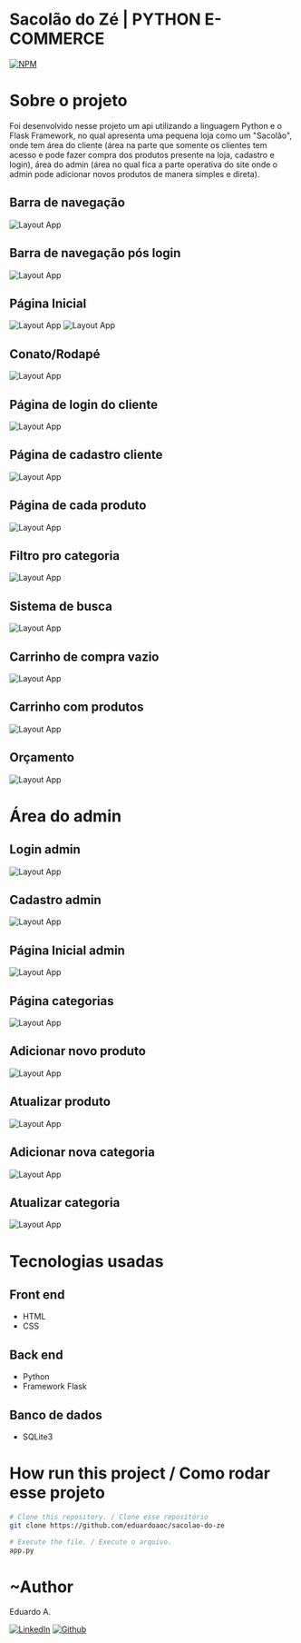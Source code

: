 # Sacolão do Zé | PYTHON E-COMMERCE

[![NPM](https://img.shields.io/npm/l/react)](https://github.com/eduardoaoc/sacolao-do-ze/blob/main/LICENSE) 

# Sobre o projeto
Foi desenvolvido nesse projeto um api utilizando a linguagem Python e  o Flask Framework, no qual
apresenta uma pequena loja como um "Sacolão", onde tem área do cliente (área na parte que somente os 
clientes tem acesso e pode fazer compra dos produtos presente na loja, cadastro e login), área do admin 
(área no qual fica a parte operativa do site onde o admin pode adicionar novos produtos de manera simples
e direta). 
## Barra de navegação
![Layout App](https://github.com/eduardoaoc/sacolao-do-ze/blob/main/assets/navbar.JPG) 

## Barra de navegação pós login
![Layout App](https://github.com/eduardoaoc/sacolao-do-ze/blob/main/assets/navbar-login.JPG) 

## Página Inicial
![Layout App](https://github.com/eduardoaoc/sacolao-do-ze/blob/main/assets/hompage-1.jpg) 
![Layout App](https://github.com/eduardoaoc/sacolao-do-ze/blob/main/assets/homepage-2.JPG) 

## Conato/Rodapé
![Layout App](https://github.com/eduardoaoc/sacolao-do-ze/blob/main/assets/homepage-3.JPG) 

## Página de login do cliente
![Layout App](https://github.com/eduardoaoc/sacolao-do-ze/blob/main/assets/login-cliente.JPG)

## Página de cadastro cliente
![Layout App](https://github.com/eduardoaoc/sacolao-do-ze/blob/main/assets/cadastro-cliente.JPG)
## Página de cada produto 
![Layout App](https://github.com/eduardoaoc/sacolao-do-ze/blob/main/assets/single-page.JPG)

## Filtro pro categoria
![Layout App](https://github.com/eduardoaoc/sacolao-do-ze/blob/main/assets/filtro-por-categoria.JPG)

## Sistema de busca 
![Layout App](https://github.com/eduardoaoc/sacolao-do-ze/blob/main/assets/resultados.JPG)

## Carrinho de compra vazio
![Layout App](https://github.com/eduardoaoc/sacolao-do-ze/blob/main/assets/carrinho-vazio.JPG)

## Carrinho com produtos
![Layout App](https://github.com/eduardoaoc/sacolao-do-ze/blob/main/assets/pagina-carrinho-cheio.JPG)

## Orçamento 
![Layout App]()

# Área do admin
## Login admin
![Layout App](https://github.com/eduardoaoc/sacolao-do-ze-ecommerce/blob/main/assets/login-admin.JPG)

## Cadastro admin
![Layout App](https://github.com/eduardoaoc/sacolao-do-ze/blob/main/assets/admin-cadastro.JPG)

## Página Inicial admin 
![Layout App](https://github.com/eduardoaoc/sacolao-do-ze/blob/main/assets/admin.JPG)

## Página categorias
![Layout App](https://github.com/eduardoaoc/sacolao-do-ze/blob/main/assets/admin-categorias.JPG)

## Adicionar novo produto
![Layout App](https://github.com/eduardoaoc/sacolao-do-ze/blob/main/assets/adc-produto.JPG)

## Atualizar produto
![Layout App](https://github.com/eduardoaoc/sacolao-do-ze/blob/main/assets/admin-atualizar-produto.JPG)

## Adicionar nova categoria 
![Layout App](https://github.com/eduardoaoc/sacolao-do-ze/blob/main/assets/admin-adc-categoria.JPG)
## Atualizar categoria 
![Layout App](https://github.com/eduardoaoc/sacolao-do-ze/blob/main/assets/admin-atualizar-categoria.JPG)


# Tecnologias usadas

## Front end
- HTML
- CSS

## Back end
- Python
- Framework Flask

## Banco de dados
- SQLite3


# How run this project / Como rodar esse projeto

```bash
# Clone this repository. / Clone esse repositório
git clone https://github.com/eduardoaoc/sacolao-do-ze

# Execute the file. / Execute o arquivo.
app.py
```


# ~Author 

Eduardo A.

 [![LinkedIn](https://img.shields.io/badge/LinkedIn-%230077B5.svg?&style=flat-square&logo=linkedin&logoColor=white)](https://www.linkedin.com/in/eduardo-augusto-41436b233/) 
 [![Github](https://img.shields.io/github/followers/eduardoaoc?style=social)](https://github.com/eduardoaoc)
